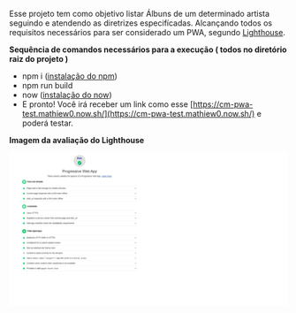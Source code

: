 Esse projeto tem como objetivo listar Álbuns de um determinado artista seguindo e atendendo as diretrizes especifícadas. Alcançando todos os requisitos necessários para ser considerado um PWA, segundo [Lighthouse](https://developers.google.com/web/tools/lighthouse/).

**Sequência de comandos necessários para a execução ( todos no diretório raiz do projeto )**

- npm i ([instalação do npm](https://www.npmjs.com/get-npm))
- npm run build
- now ([instalação do now](https://zeit.co/docs))
- E pronto! Você irá receber um link como esse [https://cm-pwa-test.mathiew0.now.sh/](https://cm-pwa-test.mathiew0.now.sh/) e poderá testar.

**Imagem da avaliação do Lighthouse**

![teste](./teste.png)